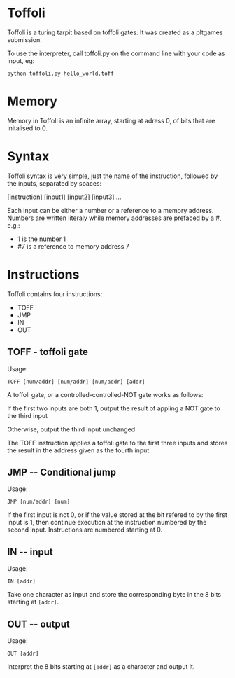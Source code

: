 Toffoli
=============

Toffoli is a turing tarpit based on toffoli gates. It was created as a
pltgames submission.

To use the interpreter, call toffoli.py on the command line with your
code as input, eg:

`python toffoli.py hello_world.toff`

Memory
=============

Memory in Toffoli is an infinite array, starting at adress 0, of bits
that are initalised to 0.

Syntax
=============

Toffoli syntax is very simple, just the name of the instruction,
followed by the inputs, separated by spaces:

[instruction] [input1] [input2] [input3] ...

Each input can be either a number or a reference to a memory
address. Numbers are written literaly while memory addresses are
prefaced by a #, e.g.:

* 1 is the number 1
* #7 is a reference to memory address 7

Instructions
=============

Toffoli contains four instructions:

* TOFF
* JMP
* IN
* OUT

TOFF - toffoli gate
-------
Usage:

`TOFF [num/addr] [num/addr] [num/addr] [addr]`

A toffoli gate, or a controlled-controlled-NOT gate works as follows:

If the first two inputs are both 1, output the result of appling a NOT
gate to the third input

Otherwise, output the third input unchanged

The TOFF instruction applies a toffoli gate to the first three inputs
and stores the result in the address given as the fourth input.

JMP -- Conditional jump
-------
Usage:

`JMP [num/addr] [num]`

If the first input is not 0, or if the value stored at the bit refered
to by the first input is 1, then continue execution at the instruction
numbered by the second input. Instructions are numbered starting at 0.

IN -- input
-------
Usage:

`IN [addr]`

Take one character as input and store the corresponding byte in the 8
bits starting at `[addr]`.

OUT -- output
-------
Usage:

`OUT [addr]`

Interpret the 8 bits starting at `[addr]` as a character and output it.
